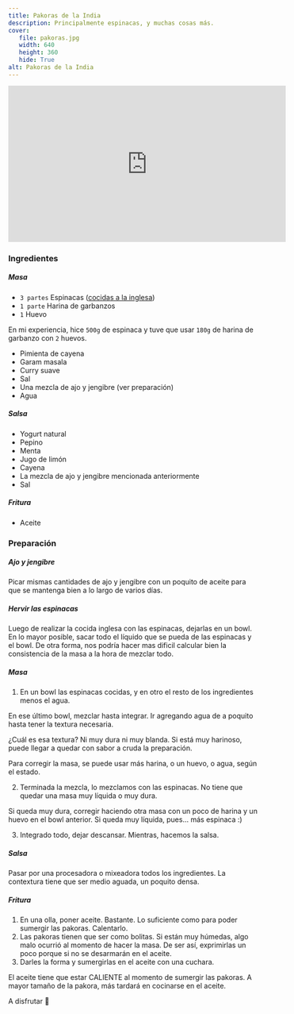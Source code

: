 ```yaml
---
title: Pakoras de la India
description: Principalmente espinacas, y muchas cosas más.
cover:
   file: pakoras.jpg
   width: 640
   height: 360
   hide: True
alt: Pakoras de la India
---
```


<div class="youtubeWrapper">
<iframe width="560" height="315" src="https://www.youtube-nocookie.com/embed/nodZFwjLi8U" title="YouTube video player" frameborder="0" allow="accelerometer; autoplay; clipboard-write; encrypted-media; gyroscope; picture-in-picture" allowfullscreen></iframe>
</div>

### Ingredientes

##### Masa

- `3 partes` Espinacas ([cocidas a la inglesa](https://www.youtube.com/watch?v=V7udYC1FDQU))
- `1 parte` Harina de garbanzos
- `1` Huevo

En mi experiencia, hice `500g` de espinaca y tuve que usar `180g` de harina de garbanzo con `2` huevos.

- Pimienta de cayena
- Garam masala
- Curry suave
- Sal
- Una mezcla de ajo y jengibre (ver preparación)
- Agua

##### Salsa

- Yogurt natural
- Pepino
- Menta
- Jugo de limón
- Cayena
- La mezcla de ajo y jengibre mencionada anteriormente
- Sal

##### Fritura

- Aceite

### Preparación

##### Ajo y jengibre

Picar mismas cantidades de ajo y jengibre con un poquito de aceite para que se mantenga bien a lo largo de varios días.

##### Hervir las espinacas

Luego de realizar la cocida inglesa con las espinacas, dejarlas en un bowl. En lo mayor posible, sacar todo el líquido que se pueda de las espinacas y el bowl. De otra forma, nos podría hacer mas dificil calcular bien la consistencia de la masa a la hora de mezclar todo.

##### Masa

1. En un bowl las espinacas cocidas, y en otro el resto de los ingredientes menos el agua.

En ese último bowl, mezclar hasta integrar. Ir agregando agua de a poquito hasta tener la textura necesaria. 

¿Cuál es esa textura? Ni muy dura ni muy blanda. Si está muy harinoso, puede llegar a quedar con sabor a cruda la preparación.

Para corregir la masa, se puede usar más harina, o un huevo, o agua, según el estado.

2. Terminada la mezcla, lo mezclamos con las espinacas. No tiene que quedar una masa muy líquida o muy dura. 

Si queda muy dura, corregir haciendo otra masa con un poco de harina y un huevo en el bowl anterior. Si queda muy líquida, pues... más espinaca :)

3. Integrado todo, dejar descansar. Mientras, hacemos la salsa.

##### Salsa

Pasar por una procesadora o mixeadora todos los ingredientes. La contextura tiene que ser medio aguada, un poquito densa.

##### Fritura

1. En una olla, poner aceite. Bastante. Lo suficiente como para poder sumergir las pakoras. Calentarlo.
2. Las pakoras tienen que ser como bolitas. Si están muy húmedas, algo malo ocurrió al momento de hacer la masa. De ser así, exprimirlas un poco porque si no se desarmarán en el aceite.
3. Darles la forma y sumergirlas en el aceite con una cuchara.

El aceite tiene que estar CALIENTE al momento de sumergir las pakoras. A mayor tamaño de la pakora, más tardará en cocinarse en el aceite.

A disfrutar 🤗 
